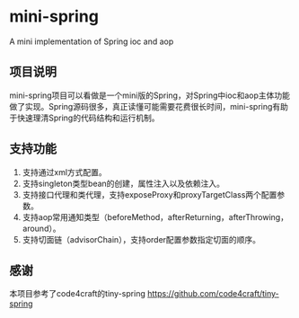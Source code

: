 # mini-spring
A mini implementation of Spring ioc and aop

<h2>项目说明</h2>
mini-spring项目可以看做是一个mini版的Spring，对Spring中ioc和aop主体功能做了实现。Spring源码很多，真正读懂可能需要花费很长时间，mini-spring有助于快速理清Spring的代码结构和运行机制。
<h2>支持功能</h2>
<ol>
<li>支持通过xml方式配置。</li>
<li>支持singleton类型bean的创建，属性注入以及依赖注入。</li>
<li>支持接口代理和类代理，支持exposeProxy和proxyTargetClass两个配置参数。</li>
<li>支持aop常用通知类型（beforeMethod，afterReturning，afterThrowing，around）。</li>
<li>支持切面链（advisorChain），支持order配置参数指定切面的顺序。</li>
</ol>
<h2>感谢</h2>
本项目参考了code4craft的tiny-spring
<a href="https://github.com/code4craft/tiny-spring">https://github.com/code4craft/tiny-spring</a>
